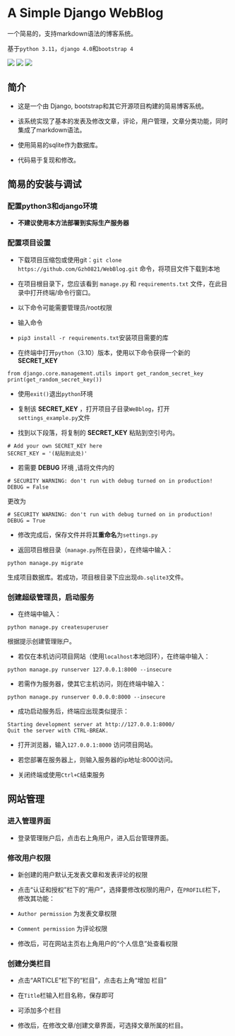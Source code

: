 # A Simple Django WebBlog

 一个简易的，支持markdown语法的博客系统。

基于`python 3.11`，`django 4.0`和`bootstrap 4`

![](https://img.shields.io/badge/author-Gaozih-%2366ccff)
![](https://img.shields.io/github/license/Gzh0821/WebBlog)
![](https://img.shields.io/github/stars/Gzh0821/WebBlog)


## 简介
- 这是一个由 Django, bootstrap和其它开源项目构建的简易博客系统。

- 该系统实现了基本的发表及修改文章，评论，用户管理，文章分类功能，同时集成了markdown语法。

- 使用简易的sqlite作为数据库。

- 代码易于复现和修改。

## 简易的安装与调试
### 配置python3和django环境
- **不建议使用本方法部署到实际生产服务器**

### 配置项目设置
- 下载项目压缩包或使用git：`git clone https://github.com/Gzh0821/WebBlog.git` 命令，将项目文件下载到本地

- 在项目根目录下，您应该看到 `manage.py` 和 `requirements.txt` 文件，在此目录中打开终端/命令行窗口。

- 以下命令可能需要管理员/root权限

- 输入命令
- `pip3 install -r requirements.txt`安装项目需要的库

- 在终端中打开`python`（3.10）版本，使用以下命令获得一个新的 __SECRET_KEY__ 
```python3
from django.core.management.utils import get_random_secret_key
print(get_random_secret_key())
```
- 使用`exit()`退出`python`环境
- 复制该 __SECRET_KEY__ ，打开项目子目录`WeBblog`，打开`settings_example.py`文件

- 找到以下段落，将复制的 __SECRET_KEY__ 粘贴到空引号内。
```
# Add your own SECRET_KEY here
SECRET_KEY = '(粘贴到此处)'
```

- 若需要 **DEBUG** 环境 ,请将文件内的 
```
# SECURITY WARNING: don't run with debug turned on in production!
DEBUG = False
```
  更改为
```
# SECURITY WARNING: don't run with debug turned on in production!
DEBUG = True
```

- 修改完成后，保存文件并将其**重命名**为`settings.py`

- 返回项目根目录（`manage.py`所在目录），在终端中输入：
```
python manage.py migrate
```
生成项目数据库。若成功，项目根目录下应出现`db.sqlite3`文件。
### 创建超级管理员，启动服务
- 在终端中输入：
```
python manage.py createsuperuser
```
根据提示创建管理账户。

- 若仅在本机访问项目网站（使用`localhost`本地回环），在终端中输入：
```
python manage.py runserver 127.0.0.1:8000 --insecure
```
- 若需作为服务器，使其它主机访问，则在终端中输入：
```
python manage.py runserver 0.0.0.0:8000 --insecure
```
- 成功启动服务后，终端应出现类似提示：
```
Starting development server at http://127.0.0.1:8000/
Quit the server with CTRL-BREAK.
```

- 打开浏览器，输入`127.0.0.1:8000` 访问项目网站。
- 若您部署在服务器上，则输入服务器的ip地址:8000访问。

- 关闭终端或使用`Ctrl+C`结束服务

## 网站管理
### 进入管理界面
- 登录管理账户后，点击右上角用户，进入后台管理界面。
### 修改用户权限
- 新创建的用户默认无发表文章和发表评论的权限

- 点击“认证和授权”栏下的“用户”，选择要修改权限的用户，在`PROFILE`栏下，修改其功能：

- `Author permission` 为发表文章权限

- `Comment permission` 为评论权限

- 修改后，可在网站主页右上角用户的“个人信息”处查看权限
### 创建分类栏目
- 点击“ARTICLE”栏下的“栏目”，点击右上角“增加 栏目”

- 在`Title`栏输入栏目名称，保存即可

- 可添加多个栏目

- 修改后，在修改文章/创建文章界面，可选择文章所属的栏目。

